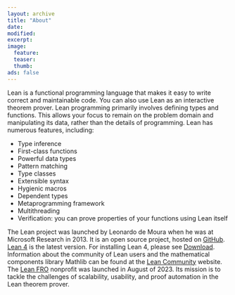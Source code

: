 ```yaml
---
layout: archive
title: "About"
date:
modified:
excerpt:
image:
  feature:
  teaser:
  thumb:
ads: false
---
```


Lean is a functional programming language that makes it easy to write correct and maintainable code. You can also use Lean as an interactive theorem prover.
Lean programming primarily involves defining types and functions.
This allows your focus to remain on the problem domain and manipulating its data, rather than the details of programming.
Lean has numerous features, including:

- Type inference
- First-class functions
- Powerful data types
- Pattern matching
- Type classes
- Extensible syntax
- Hygienic macros
- Dependent types
- Metaprogramming framework
- Multithreading
- Verification: you can prove properties of your functions using Lean itself

The Lean project was launched by Leonardo de Moura when he was at Microsoft
Research in 2013. It is an open source project, hosted on [GitHub](https://github.com/leanprover).
[Lean 4](https://github.com/leanprover/lean4) is the latest version. For installing Lean 4, please see [Download](/download).
Information about the community of Lean users and the mathematical components library Mathlib can be found at the
[Lean Community](https://leanprover-community.github.io/index.html) website.
The [Lean FRO](https://lean-fro.org/) nonprofit was launched in August of 2023. Its mission is to tackle the challenges of scalability, usability, and proof automation in the Lean theorem prover.
